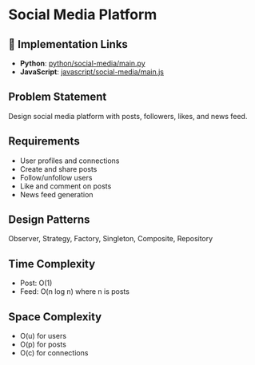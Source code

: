 # Social Media Platform

## 🔗 Implementation Links

- **Python**: [python/social-media/main.py](python/social-media/main.py)
- **JavaScript**: [javascript/social-media/main.js](javascript/social-media/main.js)

## Problem Statement

Design social media platform with posts, followers, likes, and news feed.

## Requirements

- User profiles and connections
- Create and share posts
- Follow/unfollow users
- Like and comment on posts
- News feed generation

## Design Patterns

Observer, Strategy, Factory, Singleton, Composite, Repository

## Time Complexity

- Post: O(1)
- Feed: O(n log n) where n is posts

## Space Complexity

- O(u) for users
- O(p) for posts
- O(c) for connections

